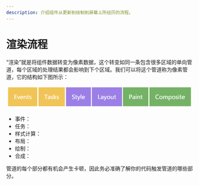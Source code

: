 ```yaml
---
description: 介绍组件从更新到绘制到屏幕上所经历的流程。
---
```


# 渲染流程

“渲染”就是将组件数据转变为像素数据，这个转变如同一条包含很多区域的单向管道，每个区域的处理结果都会影响到下个区域。我们可以将这个管道称为像素管道，它的结构如下图所示：

![&#x50CF;&#x7D20;&#x7BA1;&#x9053;&#x7684;&#x5404;&#x4E2A;&#x533A;&#x57DF;](../.gitbook/assets/pixel-pipe%20%281%29.png)

* 事件：
* 任务：
* 样式计算：
* 布局：
* 绘制：
* 合成：

管道的每个部分都有机会产生卡顿，因此务必准确了解你的代码触发管道的哪些部分。



